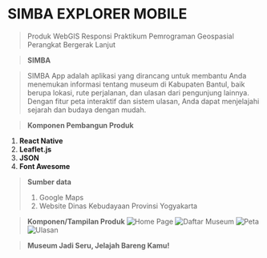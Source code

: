 # SIMBA EXPLORER MOBILE
>Produk WebGIS Responsi Praktikum Pemrograman Geospasial Perangkat Bergerak Lanjut

>**SIMBA**

> SIMBA App adalah aplikasi yang dirancang untuk membantu Anda menemukan informasi tentang museum di Kabupaten Bantul, baik berupa lokasi, rute perjalanan, dan ulasan dari pengunjung lainnya. Dengan fitur peta interaktif dan sistem ulasan, Anda dapat menjelajahi sejarah dan budaya dengan mudah.

>**Komponen Pembangun Produk**
1. **React Native**
2. **Leaflet.js**
3. **JSON**
4. **Font Awesome**

>**Sumber data**
>1. Google Maps
>2. Website Dinas Kebudayaan Provinsi Yogyakarta


>**Komponen/Tampilan Produk**
>![Home Page](https://i.ibb.co.com/c2p2kSf/Homepage.jpg)
>![Daftar Museum](https://i.ibb.co.com/xFxQ0zf/Daftar-Museum.jpg)
>![Peta](https://i.ibb.co.com/CMb793W/Peta.jpg)
>![Ulasan](https://i.ibb.co.com/QKBNBvZ/Whats-App-Image-2024-12-15-at-21-15-24-d86ae977.jpg)

>**Museum Jadi Seru, Jelajah Bareng Kamu!**